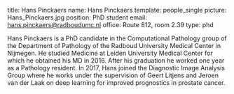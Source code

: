 title: Hans Pinckaers
name: Hans Pinckaers
template: people_single
picture: Hans_Pinckaers.jpg
position: PhD student
email: hans.pinckaers@radboudumc.nl
office: Route 812, room 2.39
type: phd

Hans Pinckaers is a PhD candidate in the Computational Pathology group of the Department of Pathology of the Radboud University Medical Center in Nijmegen. He studied Medicine at Leiden University Medical Center for which he obtained his MD in 2016. After his graduation he worked one year as a Pathology resident. In 2017, Hans joined the Diagnostic Image Analysis Group where he works under the supervision of Geert Litjens and Jeroen van der Laak on deep learning for improved prognostics in prostate cancer.
